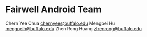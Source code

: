 # Fairwell Android Team

Chern Yee Chua <chernyee@buffalo.edu>
Mengpei Hu <mengpeih@buffalo.edu>
Zhen Rong Huang <zhenrong@buffalo.edu>
